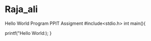 # Raja_ali
Hello World Program PPIT Assigment
  #include<stdio.h>
  int main(){
  
  printf("Hello World:);
  }

